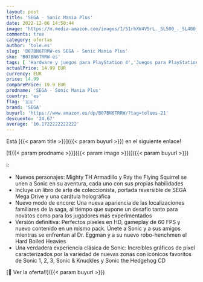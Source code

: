 ```yaml
---
layout: post
title: 'SEGA - Sonic Mania Plus'
date: 2022-12-06 14:50:44
image: 'https://m.media-amazon.com/images/I/51rhXW4V5rL._SL500_._SL400_.jpg'
comments: true
category: ofertas
author: 'tole.es'
slug: 'B07BN6TRRW-es SEGA - Sonic Mania Plus'
sku: 'B07BN6TRRW-es'
tags: [ 'Hardware y juegos para PlayStation 4','Juegos para PlayStation 4','Videojuegos','sega','🇪🇸', ]
actualPrice: 14.99 EUR
currency: EUR
price: 14.99
comparePrice: 19.9 EUR
prodname: 'SEGA - Sonic Mania Plus'
country: 'es'
flag: '🇪🇸'
brand: 'SEGA'
buyurl: 'https://www.amazon.es/dp/B07BN6TRRW/?tag=tolees-21'
descuento: '24.67'
average: '16.1722222222222'
---
```


Está [{{< param title >}}]({{< param buyurl >}}) en el siguiente enlace!

[![{{< param prodname >}}]({{< param image >}})]({{< param buyurl >}})

ℹ️:

- Nuevos personajes: Mighty TH Armadillo y Ray the Flying Squirrel se unen a Sonic en su aventura, cada uno con sus propias habilidades
- Incluye un libro de arte de coleccionista, portada reversible de SEGA Mega Drive y una carátula holográfica
- Nuevo modo de encore: Una nueva apariencia de las localizaciones familiares de la saga, al tiempo que supone un desafío tanto para novatos como para los jugadores más experimentados
- Versión definitiva: Perfectos píxeles en HD, gameplay de 60 FPS y nuevo contenido en un mismo pack. Únete a Sonic y a sus amigos mientras se enfrentan al Dr. Eggman y a su nuevo robo-henchmen el Hard Boiled Heavies
- Una verdadera experiencia clásica de Sonic: Increíbles gráficos de píxel caracterizados por la variedad de nuevas zonas con icónicos favoritos de Sonic 1, 2, 3, Sonic & Knuckles y Sonic the Hedgehog CD

[🛒 Ver la oferta!!]({{< param buyurl >}})
